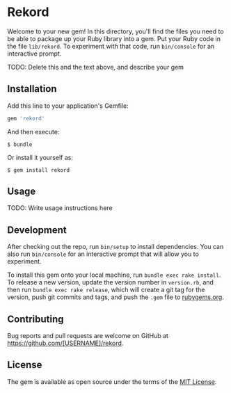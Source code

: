 # Rekord

Welcome to your new gem! In this directory, you'll find the files you need to be able to package up your Ruby library into a gem. Put your Ruby code in the file `lib/rekord`. To experiment with that code, run `bin/console` for an interactive prompt.

TODO: Delete this and the text above, and describe your gem

## Installation

Add this line to your application's Gemfile:

```ruby
gem 'rekord'
```

And then execute:

    $ bundle

Or install it yourself as:

    $ gem install rekord

## Usage

TODO: Write usage instructions here

## Development

After checking out the repo, run `bin/setup` to install dependencies. You can also run `bin/console` for an interactive prompt that will allow you to experiment.

To install this gem onto your local machine, run `bundle exec rake install`. To release a new version, update the version number in `version.rb`, and then run `bundle exec rake release`, which will create a git tag for the version, push git commits and tags, and push the `.gem` file to [rubygems.org](https://rubygems.org).

## Contributing

Bug reports and pull requests are welcome on GitHub at https://github.com/[USERNAME]/rekord.


## License

The gem is available as open source under the terms of the [MIT License](http://opensource.org/licenses/MIT).

